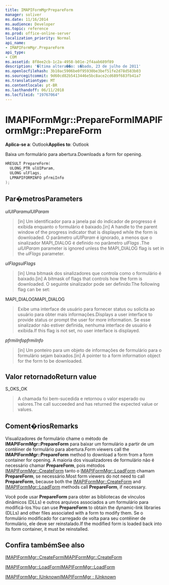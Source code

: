 ```yaml
---
title: IMAPIFormMgrPrepareForm
manager: soliver
ms.date: 11/16/2014
ms.audience: Developer
ms.topic: reference
ms.prod: office-online-server
localization_priority: Normal
api_name:
- IMAPIFormMgr.PrepareForm
api_type:
- COM
ms.assetid: 8f8ee2cb-1c2a-4958-b01e-2f4aab689f89
description: '�ltima altera��o: s�bado, 23 de julho de 2011'
ms.openlocfilehash: 3b10ac5906be0f95930be3bef51fe2d78d583b03
ms.sourcegitcommit: 9d60cd82b5413446e5bc8ace2cd689f683fb41a7
ms.translationtype: MT
ms.contentlocale: pt-BR
ms.lasthandoff: 06/11/2018
ms.locfileid: "19767064"
---
```

# <a name="imapiformmgrprepareform"></a><span data-ttu-id="9f08f-103">IMAPIFormMgr::PrepareForm</span><span class="sxs-lookup"><span data-stu-id="9f08f-103">IMAPIFormMgr::PrepareForm</span></span>

  
  
<span data-ttu-id="9f08f-104">**Aplica-se a**: Outlook</span><span class="sxs-lookup"><span data-stu-id="9f08f-104">**Applies to**: Outlook</span></span> 
  
<span data-ttu-id="9f08f-105">Baixa um formulário para abertura.</span><span class="sxs-lookup"><span data-stu-id="9f08f-105">Downloads a form for opening.</span></span>
  
```cpp
HRESULT PrepareForm(
  ULONG_PTR ulUIParam,
  ULONG ulFlags,
  LPMAPIFORMINFO pfrmiInfo
);
```

## <a name="parameters"></a><span data-ttu-id="9f08f-106">Par�metros</span><span class="sxs-lookup"><span data-stu-id="9f08f-106">Parameters</span></span>

 <span data-ttu-id="9f08f-107">_ulUIParam_</span><span class="sxs-lookup"><span data-stu-id="9f08f-107">_ulUIParam_</span></span>
  
> <span data-ttu-id="9f08f-108">[in] Um identificador para a janela pai do indicador de progresso é exibida enquanto o formulário é baixado.</span><span class="sxs-lookup"><span data-stu-id="9f08f-108">[in] A handle to the parent window of the progress indicator that is displayed while the form is downloaded.</span></span> <span data-ttu-id="9f08f-109">O parâmetro _ulUIParam_ é ignorado, a menos que o sinalizador MAPI_DIALOG é definido no parâmetro _ulFlags_ .</span><span class="sxs-lookup"><span data-stu-id="9f08f-109">The  _ulUIParam_ parameter is ignored unless the MAPI_DIALOG flag is set in the  _ulFlags_ parameter.</span></span> 
    
 <span data-ttu-id="9f08f-110">_ulFlags_</span><span class="sxs-lookup"><span data-stu-id="9f08f-110">_ulFlags_</span></span>
  
> <span data-ttu-id="9f08f-111">[in] Uma bitmask dos sinalizadores que controla como o formulário é baixado.</span><span class="sxs-lookup"><span data-stu-id="9f08f-111">[in] A bitmask of flags that controls how the form is downloaded.</span></span> <span data-ttu-id="9f08f-112">O seguinte sinalizador pode ser definido:</span><span class="sxs-lookup"><span data-stu-id="9f08f-112">The following flag can be set:</span></span>
    
<span data-ttu-id="9f08f-113">MAPI_DIALOG</span><span class="sxs-lookup"><span data-stu-id="9f08f-113">MAPI_DIALOG</span></span> 
  
> <span data-ttu-id="9f08f-114">Exibe uma interface de usuário para fornecer status ou solicita ao usuário para obter mais informações.</span><span class="sxs-lookup"><span data-stu-id="9f08f-114">Displays a user interface to provide status or prompt the user for more information.</span></span> <span data-ttu-id="9f08f-115">Se esse sinalizador não estiver definida, nenhuma interface de usuário é exibida.</span><span class="sxs-lookup"><span data-stu-id="9f08f-115">If this flag is not set, no user interface is displayed.</span></span>
    
 <span data-ttu-id="9f08f-116">_pfrmiInfo_</span><span class="sxs-lookup"><span data-stu-id="9f08f-116">_pfrmiInfo_</span></span>
  
> <span data-ttu-id="9f08f-117">[in] Um ponteiro para um objeto de informações de formulário para o formulário sejam baixados.</span><span class="sxs-lookup"><span data-stu-id="9f08f-117">[in] A pointer to a form information object for the form to be downloaded.</span></span>
    
## <a name="return-value"></a><span data-ttu-id="9f08f-118">Valor retornado</span><span class="sxs-lookup"><span data-stu-id="9f08f-118">Return value</span></span>

<span data-ttu-id="9f08f-119">S_OK</span><span class="sxs-lookup"><span data-stu-id="9f08f-119">S_OK</span></span> 
  
> <span data-ttu-id="9f08f-120">A chamada foi bem-sucedida e retornou o valor esperado ou valores.</span><span class="sxs-lookup"><span data-stu-id="9f08f-120">The call succeeded and has returned the expected value or values.</span></span>
    
## <a name="remarks"></a><span data-ttu-id="9f08f-121">Coment�rios</span><span class="sxs-lookup"><span data-stu-id="9f08f-121">Remarks</span></span>

<span data-ttu-id="9f08f-122">Visualizadores de formulário chame o método de **IMAPIFormMgr::PrepareForm** para baixar um formulário a partir de um contêiner de formulário para abertura.</span><span class="sxs-lookup"><span data-stu-id="9f08f-122">Form viewers call the **IMAPIFormMgr::PrepareForm** method to download a form from a form container for opening.</span></span> <span data-ttu-id="9f08f-123">A maioria dos visualizadores de formulário não é necessário chamar **PrepareForm**, pois métodos [IMAPIFormMgr::CreateForm](imapiformmgr-createform.md) tanto o [IMAPIFormMgr::LoadForm](imapiformmgr-loadform.md) chamam **PrepareForm**, se necessário.</span><span class="sxs-lookup"><span data-stu-id="9f08f-123">Most form viewers do not need to call **PrepareForm**, because both the [IMAPIFormMgr::CreateForm](imapiformmgr-createform.md) and [IMAPIFormMgr::LoadForm](imapiformmgr-loadform.md) methods call **PrepareForm**, if necessary.</span></span> 
  
<span data-ttu-id="9f08f-124">Você pode usar **PrepareForm** para obter as bibliotecas de vínculos dinâmicos (DLLs) e outros arquivos associados a um formulário para modificá-los.</span><span class="sxs-lookup"><span data-stu-id="9f08f-124">You can use **PrepareForm** to obtain the dynamic-link libraries (DLLs) and other files associated with a form to modify them.</span></span> <span data-ttu-id="9f08f-125">Se o formulário modificado for carregado de volta para seu contêiner de formulário, ele deve ser reinstalado.</span><span class="sxs-lookup"><span data-stu-id="9f08f-125">If the modified form is loaded back into its form container, it must be reinstalled.</span></span> 
  
## <a name="see-also"></a><span data-ttu-id="9f08f-126">Confira também</span><span class="sxs-lookup"><span data-stu-id="9f08f-126">See also</span></span>



[<span data-ttu-id="9f08f-127">IMAPIFormMgr::CreateForm</span><span class="sxs-lookup"><span data-stu-id="9f08f-127">IMAPIFormMgr::CreateForm</span></span>](imapiformmgr-createform.md)
  
[<span data-ttu-id="9f08f-128">IMAPIFormMgr::LoadForm</span><span class="sxs-lookup"><span data-stu-id="9f08f-128">IMAPIFormMgr::LoadForm</span></span>](imapiformmgr-loadform.md)
  
[<span data-ttu-id="9f08f-129">IMAPIFormMgr: IUnknown</span><span class="sxs-lookup"><span data-stu-id="9f08f-129">IMAPIFormMgr : IUnknown</span></span>](imapiformmgriunknown.md)

